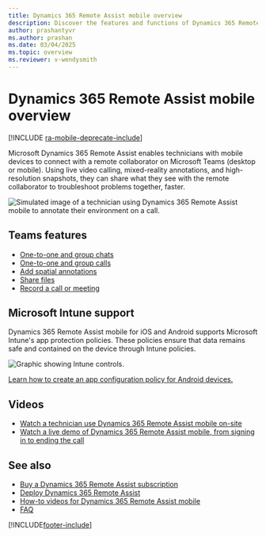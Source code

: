 ```yaml
---
title: Dynamics 365 Remote Assist mobile overview
description: Discover the features and functions of Dynamics 365 Remote Assist mobile app.
author: prashantyvr
ms.author: prashan
ms.date: 03/04/2025
ms.topic: overview
ms.reviewer: v-wendysmith
---
```


# Dynamics 365 Remote Assist mobile overview

[!INCLUDE [ra-mobile-deprecate-include](../../includes/ra-mobile-deprecate.md)]

Microsoft Dynamics 365 Remote Assist enables technicians with mobile devices to connect with a remote collaborator on Microsoft Teams (desktop or mobile). Using live video calling, mixed-reality annotations, and high-resolution snapshots, they can share what they see with the remote collaborator to troubleshoot problems together, faster.

![Simulated image of a technician using Dynamics 365 Remote Assist mobile to annotate their environment on a call.](./media/ram-overview.png "Dynamics 365 Remote Assist mobile Overview")

## Teams features

- [One-to-one and group chats](https://support.microsoft.com/en-us/office/first-things-to-know-about-chats-in-microsoft-teams-88ed0a06-6b59-43a3-8cf7-40c01f2f92f2)
- [One-to-one and group calls](https://support.microsoft.com/en-us/office/first-things-to-know-about-calls-in-microsoft-teams-2b883a81-dd15-41bd-a6ba-39deef141027)
- [Add spatial annotations](../teams-mobile-annotate.md)
- [Share files](https://support.microsoft.com/en-us/office/first-things-to-know-about-files-in-microsoft-teams-4c1b6c25-3794-49f9-93aa-bf6fdc211299)
- [Record a call or meeting](https://support.microsoft.com/en-us/office/record-a-meeting-in-microsoft-teams-34dfbe7f-b07d-4a27-b4c6-de62f1348c24)

<!--- Remove this table 

|Features|Available in Teams mobile|Available in Remote Assist mobile|
|:----|:----|:----|
|One-to-one and group video calling|Yes|Yes|
|Add mixed-reality annotations in space|Yes|Yes|
|Use asset capture in offline scenarios to annotate, capture, and visualize images and videos of assets and store them in Microsoft Dataverse|No|Yes|
|Annotate on a 2D image capture, or snapshot, of the space during a call|Yes|Yes|
|Send and receive messages, in-call snapshots, and files through text chat|Yes|Yes|
|Capture session history through call recordings|Yes|Yes|
|Annotate and share in-call screenshots in low-bandwidth scenarios|Yes|Yes|
|Availability on mobile devices without augmented reality (AR) support|Yes|Yes|
|Integration with Microsoft Dynamics 365 for Field Service: Ability to link call history, in-call snapshots, and files shared during a Remote Assist mobile call to an associated Dynamics 365 Field Service work order. |No|Yes|
|Integration with Microsoft Dynamics 365 for Field Service: Ability to start a call to a remote collaborator from the Dynamics 365 Field Service mobile app in Teams.|Yes|Yes|
--->

## Microsoft Intune support

Dynamics 365 Remote Assist mobile for iOS and Android supports Microsoft Intune's app protection policies. These policies ensure that data remains safe and contained on the device through Intune policies.  

![Graphic showing Intune controls.](./media/RAM_IntuneControls.png)

[Learn how to create an app configuration policy for Android devices.](intune.md)

## Videos

- [Watch a technician use Dynamics 365 Remote Assist mobile on-site](https://www.youtube.com/watch?v=J-C6GE2gFYw&t=27s)
- [Watch a live demo of Dynamics 365 Remote Assist mobile, from signing in to ending the call](https://www.youtube.com/watch?v=DQJWsCDNpb4&t=1s)

## See also

- [Buy a Dynamics 365 Remote Assist subscription](../buy-remote-assist.md)
- [Deploy Dynamics 365 Remote Assist](../deploy-remote-assist.md)
- [How-to videos for Dynamics 365 Remote Assist mobile](../videos.md)
- [FAQ](faq-mobile.md)

[!INCLUDE[footer-include](../../includes/footer-banner.md)]
